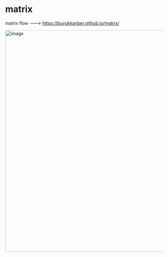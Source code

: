 # matrix
matrix flow  --->  https://buyukkanber.github.io/matrix/ 

<img width="1865" height="706" alt="image" src="https://github.com/user-attachments/assets/a5d952ad-a502-49e0-86c3-20576a6a2a78" />
